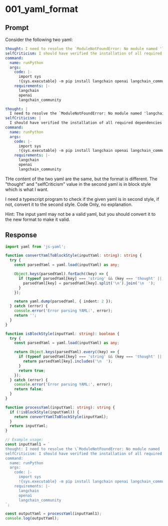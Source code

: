 # 001_yaml_format

## Prompt

Consider the following two yaml:

```yaml
thought: I need to resolve the `ModuleNotFoundError: No module named 'langchain_community'` error by ensuring that all necessary dependencies are correctly installed.
selfCriticism: I should have verified the installation of all required dependencies before running the code.
command:
  name: runPython
  args:
    code: |-
      import sys
      !{sys.executable} -m pip install langchain openai langchain_community
    requirements: |-
      langchain
      openai
      langchain_community
```

```yaml
thought: |
  I need to resolve the `ModuleNotFoundError: No module named 'langchain_community'` error by ensuring that all necessary dependencies are correctly installed.
selfCriticism: |
  I should have verified the installation of all required dependencies before running the code.
command:
  name: runPython
  args:
    code: |-
      import sys
      !{sys.executable} -m pip install langchain openai langchain_community
    requirements: |-
      langchain
      openai
      langchain_community
```

THe content of the two yaml are the same, but the format is different. The "thought" and "selfCriticism" value in the second yaml is in block style which is what I want. 

I need a typescript program to check if the given yaml is in second style, if not, convert it to the second style. Code Only, no explanation.

Hint: The input yaml may not be a valid yaml, but you should convert it to the new format to make it valid.

## Response

```typescript
import yaml from 'js-yaml';

function convertYamlToBlockStyle(inputYaml: string): string {
  try {
    const parsedYaml = yaml.load(inputYaml) as any;

    Object.keys(parsedYaml).forEach((key) => {
      if (typeof parsedYaml[key] === 'string' && (key === 'thought' || key === 'selfCriticism')) {
        parsedYaml[key] = parsedYaml[key].split('\n').join('\n  ');
      }
    });

    return yaml.dump(parsedYaml, { indent: 2 });
  } catch (error) {
    console.error('Error parsing YAML:', error);
    return '';
  }
}

function isBlockStyle(inputYaml: string): boolean {
  try {
    const parsedYaml = yaml.load(inputYaml) as any;

    return Object.keys(parsedYaml).every((key) => {
      if (typeof parsedYaml[key] === 'string' && (key === 'thought' || key === 'selfCriticism')) {
        return parsedYaml[key].includes('\n  ');
      }
      return true;
    });
  } catch (error) {
    console.error('Error parsing YAML:', error);
    return false;
  }
}

function processYaml(inputYaml: string): string {
  if (!isBlockStyle(inputYaml)) {
    return convertYamlToBlockStyle(inputYaml);
  }
  return inputYaml;
}

// Example usage:
const inputYaml1 = `
thought: I need to resolve the \`ModuleNotFoundError: No module named 'langchain_community'\` error by ensuring that all necessary dependencies are correctly installed.
selfCriticism: I should have verified the installation of all required dependencies before running the code.
command:
  name: runPython
  args:
    code: |-
      import sys
      !{sys.executable} -m pip install langchain openai langchain_community
    requirements: |-
      langchain
      openai
      langchain_community
`;

const outputYaml = processYaml(inputYaml1);
console.log(outputYaml);
```

